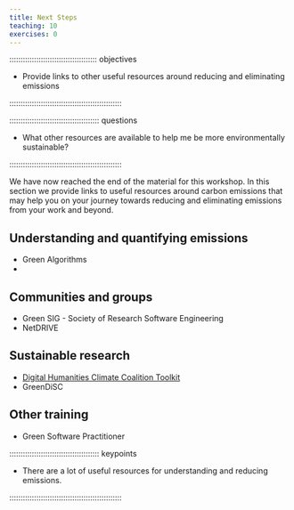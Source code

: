 ```yaml
---
title: Next Steps
teaching: 10
exercises: 0
---
```


::::::::::::::::::::::::::::::::::::::: objectives

- Provide links to other useful resources around reducing and eliminating emissions

::::::::::::::::::::::::::::::::::::::::::::::::::

:::::::::::::::::::::::::::::::::::::::: questions

- What other resources are available to help me be more environmentally sustainable?

::::::::::::::::::::::::::::::::::::::::::::::::::

We have now reached the end of the material for this workshop. In this section we provide links to useful resources around carbon emissions that may help you on your journey towards reducing and eliminating emissions from your work and beyond.

## Understanding and quantifying emissions

- Green Algorithms
-

## Communities and groups

- Green SIG - Society of Research Software Engineering
- NetDRIVE

## Sustainable research

- [Digital Humanities Climate Coalition Toolkit](https://sas-dhrh.github.io/dhcc-toolkit/)
- GreenDiSC

## Other training

- Green Software Practitioner



:::::::::::::::::::::::::::::::::::::::: keypoints

- There are a lot of useful resources for understanding and reducing emissions.

::::::::::::::::::::::::::::::::::::::::::::::::::